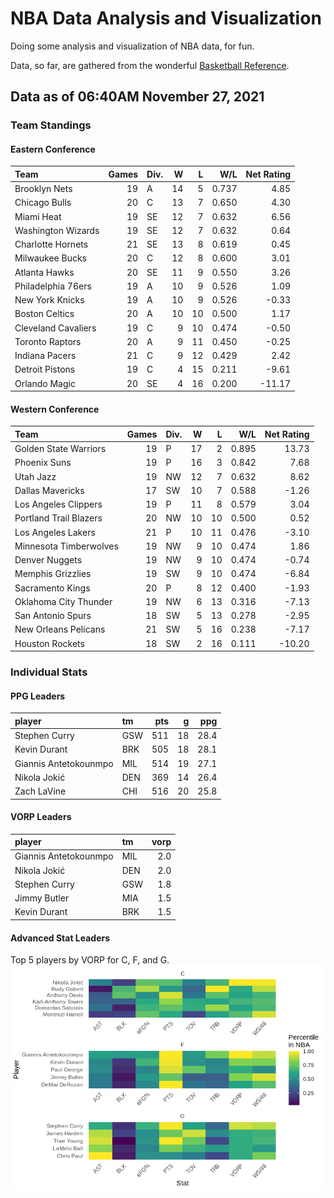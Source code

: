 # NBA Data Analysis and Visualization

Doing some analysis and visualization of NBA data, for fun.

Data, so far, are gathered from the wonderful [Basketball
Reference](https://www.basketball-reference.com/).

## Data as of 06:40AM November 27, 2021

### Team Standings

#### Eastern Conference

| Team                | Games | Div. |  W |  L |   W/L | Net Rating |
| :------------------ | ----: | :--- | -: | -: | ----: | ---------: |
| Brooklyn Nets       |    19 | A    | 14 |  5 | 0.737 |       4.85 |
| Chicago Bulls       |    20 | C    | 13 |  7 | 0.650 |       4.30 |
| Miami Heat          |    19 | SE   | 12 |  7 | 0.632 |       6.56 |
| Washington Wizards  |    19 | SE   | 12 |  7 | 0.632 |       0.64 |
| Charlotte Hornets   |    21 | SE   | 13 |  8 | 0.619 |       0.45 |
| Milwaukee Bucks     |    20 | C    | 12 |  8 | 0.600 |       3.01 |
| Atlanta Hawks       |    20 | SE   | 11 |  9 | 0.550 |       3.26 |
| Philadelphia 76ers  |    19 | A    | 10 |  9 | 0.526 |       1.09 |
| New York Knicks     |    19 | A    | 10 |  9 | 0.526 |     \-0.33 |
| Boston Celtics      |    20 | A    | 10 | 10 | 0.500 |       1.17 |
| Cleveland Cavaliers |    19 | C    |  9 | 10 | 0.474 |     \-0.50 |
| Toronto Raptors     |    20 | A    |  9 | 11 | 0.450 |     \-0.25 |
| Indiana Pacers      |    21 | C    |  9 | 12 | 0.429 |       2.42 |
| Detroit Pistons     |    19 | C    |  4 | 15 | 0.211 |     \-9.61 |
| Orlando Magic       |    20 | SE   |  4 | 16 | 0.200 |    \-11.17 |

#### Western Conference

| Team                   | Games | Div. |  W |  L |   W/L | Net Rating |
| :--------------------- | ----: | :--- | -: | -: | ----: | ---------: |
| Golden State Warriors  |    19 | P    | 17 |  2 | 0.895 |      13.73 |
| Phoenix Suns           |    19 | P    | 16 |  3 | 0.842 |       7.68 |
| Utah Jazz              |    19 | NW   | 12 |  7 | 0.632 |       8.62 |
| Dallas Mavericks       |    17 | SW   | 10 |  7 | 0.588 |     \-1.26 |
| Los Angeles Clippers   |    19 | P    | 11 |  8 | 0.579 |       3.04 |
| Portland Trail Blazers |    20 | NW   | 10 | 10 | 0.500 |       0.52 |
| Los Angeles Lakers     |    21 | P    | 10 | 11 | 0.476 |     \-3.10 |
| Minnesota Timberwolves |    19 | NW   |  9 | 10 | 0.474 |       1.86 |
| Denver Nuggets         |    19 | NW   |  9 | 10 | 0.474 |     \-0.74 |
| Memphis Grizzlies      |    19 | SW   |  9 | 10 | 0.474 |     \-6.84 |
| Sacramento Kings       |    20 | P    |  8 | 12 | 0.400 |     \-1.93 |
| Oklahoma City Thunder  |    19 | NW   |  6 | 13 | 0.316 |     \-7.13 |
| San Antonio Spurs      |    18 | SW   |  5 | 13 | 0.278 |     \-2.95 |
| New Orleans Pelicans   |    21 | SW   |  5 | 16 | 0.238 |     \-7.17 |
| Houston Rockets        |    18 | SW   |  2 | 16 | 0.111 |    \-10.20 |

### Individual Stats

#### PPG Leaders

| player                | tm  | pts |  g |  ppg |
| :-------------------- | :-- | --: | -: | ---: |
| Stephen Curry         | GSW | 511 | 18 | 28.4 |
| Kevin Durant          | BRK | 505 | 18 | 28.1 |
| Giannis Antetokounmpo | MIL | 514 | 19 | 27.1 |
| Nikola Jokić          | DEN | 369 | 14 | 26.4 |
| Zach LaVine           | CHI | 516 | 20 | 25.8 |

#### VORP Leaders

| player                | tm  | vorp |
| :-------------------- | :-- | ---: |
| Giannis Antetokounmpo | MIL |  2.0 |
| Nikola Jokić          | DEN |  2.0 |
| Stephen Curry         | GSW |  1.8 |
| Jimmy Butler          | MIA |  1.5 |
| Kevin Durant          | BRK |  1.5 |

#### Advanced Stat Leaders

Top 5 players by VORP for C, F, and G.
![](README_files/figure-gfm/README-unnamed-chunk-7-1.png)<!-- -->
